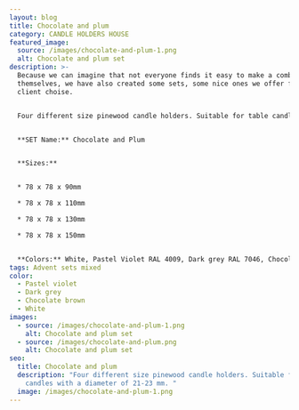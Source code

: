 ```yaml
---
layout: blog
title: Chocolate and plum
category: CANDLE HOLDERS HOUSE
featured_image:
  source: /images/chocolate-and-plum-1.png
  alt: Chocolate and plum set
description: >-
  Because we can imagine that not everyone finds it easy to make a combination
  themselves, we have also created some sets, some nice ones we offer from our
  client choise.


  Four different size pinewood candle holders. Suitable for table candles with a diameter of 21-23 mm. Ideal for decorating your home, could be used as Advent wreath.


  **SET Name:** Chocolate and Plum


  **Sizes:**


  * 78 x 78 x 90mm

  * 78 x 78 x 110mm

  * 78 x 78 x 130mm

  * 78 x 78 x 150mm


  **Colors:** White, Pastel Violet RAL 4009, Dark grey RAL 7046, Chocolate brown NCS 7005-Y80R
tags: Advent sets mixed
color:
  - Pastel violet
  - Dark grey
  - Chocolate brown
  - White
images:
  - source: /images/chocolate-and-plum-1.png
    alt: Chocolate and plum set
  - source: /images/chocolate-and-plum.png
    alt: Chocolate and plum set
seo:
  title: Chocolate and plum
  description: "Four different size pinewood candle holders. Suitable for table
    candles with a diameter of 21-23 mm. "
  image: /images/chocolate-and-plum-1.png
---
```

